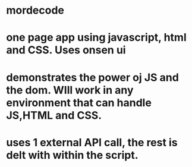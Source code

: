 # mordecode

# one page app using javascript, html and CSS. Uses onsen ui
# demonstrates the power oj JS and the dom. WIll work in any environment that can handle JS,HTML and CSS.
# uses 1 external API call, the rest is delt with within the script.
